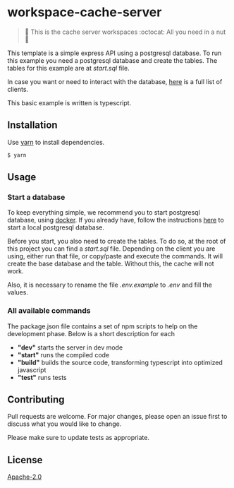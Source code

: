 # workspace-cache-server

> :herb: This is the cache server workspaces :octocat: All you need in a nut:shell:

This template is a simple express API using a postgresql database. To run this example you need a postgresql database and create the tables. The tables for this example are at *start.sql* file.

In case you want or need to interact with the database, [here](https://wiki.postgresql.org/wiki/PostgreSQL_Clients) is a full list of clients.

This basic example is written is typescript.

## Installation

Use [yarn](https://yarnpkg.com) to install dependencies.

```bash
$ yarn
```

## Usage

### Start a database

To keep everything simple, we recommend you to start  postgresql database, using [docker](https://www.docker.com/). If you already have, follow the instructions [here](https://hub.docker.com/_/postgres) to start a local postgresql database.

Before you start, you also need to create the tables. To do so, at the root of this project you can find a *start.sql* file. Depending on the client you are using, either run that file, or copy/paste and execute the commands. It will create the base database and the table. Without this, the cache will not work.

Also, it is necessary to rename the file *.env.example* to *.env* and fill the values.

### All available commands

The package.json file contains a set of npm scripts to help on the development phase. Below is a short description for each
* **"dev"** starts the server in dev mode
* **"start"** runs the compiled code
* **"build"** builds the source code, transforming typescript into optimized javascript
* **"test"** runs tests

## Contributing
Pull requests are welcome. For major changes, please open an issue first to discuss what you would like to change.

Please make sure to update tests as appropriate.

## License
[Apache-2.0](LICENSE)

